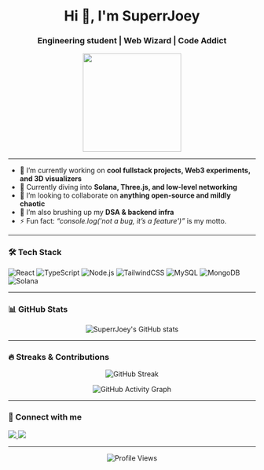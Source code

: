 <h1 align="center">Hi 👋, I'm SuperrJoey</h1>
<h3 align="center">Engineering student | Web Wizard | Code Addict</h3>

<p align="center">
  <img src="https://media.giphy.com/media/qgQUggAC3Pfv687qPC/giphy.gif" width="200" />
</p>

---

- 🔭 I’m currently working on **cool fullstack projects, Web3 experiments, and 3D visualizers**
- 🌱 Currently diving into **Solana, Three.js, and low-level networking**
- 👯 I’m looking to collaborate on **anything open-source and mildly chaotic**
- 🧠 I’m also brushing up my **DSA & backend infra**
- ⚡ Fun fact: *“console.log('not a bug, it’s a feature')”* is my motto.

---

### 🛠️ Tech Stack

![React](https://img.shields.io/badge/-React-20232A?style=flat&logo=react)
![TypeScript](https://img.shields.io/badge/-TypeScript-3178C6?style=flat&logo=typescript)
![Node.js](https://img.shields.io/badge/-Node.js-339933?style=flat&logo=nodedotjs)
![TailwindCSS](https://img.shields.io/badge/-Tailwind-38B2AC?style=flat&logo=tailwind-css)
![MySQL](https://img.shields.io/badge/-MySQL-4479A1?style=flat&logo=mysql)
![MongoDB](https://img.shields.io/badge/-MongoDB-47A248?style=flat&logo=mongodb)
![Solana](https://img.shields.io/badge/-Solana-3B3B3B?style=flat&logo=solana)

---

### 📊 GitHub Stats

<p align="center">
  <img src="https://github-readme-stats.vercel.app/api?username=SuperrJoey&show_icons=true&theme=radical" alt="SuperrJoey's GitHub stats" />
</p>

---

### 🔥 Streaks & Contributions

<p align="center">
  <img src="https://streak-stats.demolab.com?user=SuperrJoey&theme=tokyonight" alt="GitHub Streak" />
</p>

<p align="center">
  <img src="https://github-readme-activity-graph.vercel.app/graph?username=SuperrJoey&theme=react-dark" alt="GitHub Activity Graph" />
</p>

---

### 🤝 Connect with me

<p align="left">
  <a href="https://linkedin.com/in/superrjoey" target="_blank">
    <img src="https://img.shields.io/badge/-LinkedIn-0A66C2?style=flat&logo=linkedin&logoColor=white" />
  </a>
  <a href="mailto:superrjoey@example.com">
    <img src="https://img.shields.io/badge/-Email-D14836?style=flat&logo=gmail&logoColor=white" />
  </a>
</p>

---

<p align="center">
  <img src="https://komarev.com/ghpvc/?username=SuperrJoey&label=Profile%20views&color=0e75b6&style=flat" alt="Profile Views" />
</p>
